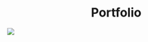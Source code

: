 <h1 align="center">Portfolio</h1>
<img src="https://user-images.githubusercontent.com/86244795/192358741-dee38c09-9b22-4d22-a55c-91c7a9632018.png">
